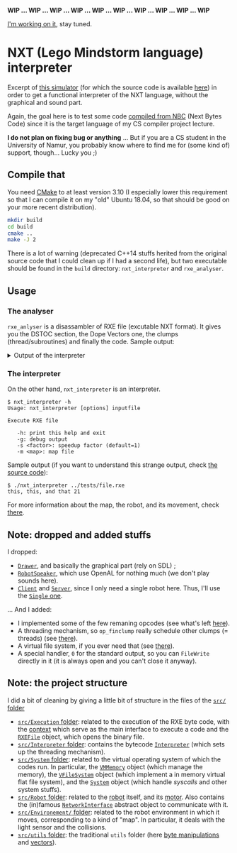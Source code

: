 **WIP ... WIP ... WIP ... WIP ... WIP ... WIP ... WIP ... WIP ... WIP ... WIP**

[I'm working on it](https://github.com/pierre-24/nxt-interpreter/issues/), stay tuned.

# NXT (Lego Mindstorm language) interpreter

Excerpt of [this simulator](http://schuelerlabor.informatik.rwth-aachen.de/roboter-simulator) (for which the source code is available [here](https://github.com/InfoSphereAC/RoboSim)) in order to get a functional interpreter of the NXT language, without the graphical and sound part.

Again, the goal here is to test some code [compiled from NBC](https://github.com/pierre-24/nbc-compiler) (Next Bytes Code) since it is the target language of my CS compiler project lecture.

**I do not plan on fixing bug or anything** ... But if you are a CS student in the University of Namur, you probably know where to find me for (some kind of) support, though... Lucky you ;)


## Compile that

You need [CMake](https://cmake.org/) to at least version 3.10 (I especially lower this requirement so that I can compile it on my "old" Ubuntu 18.04, so that should be good on your more recent distribution).

```bash
mkdir build
cd build
cmake ..
make -J 2
```

There is a lot of warning (deprecated C++14 stuffs herited from the original source code that I could clean up if I had a second life), but two executable should be found in the `build` directory: `nxt_interpreter` and `rxe_analyser`.

## Usage

### The analyser


`rxe_anlyser` is a disassambler of RXE file (excutable NXT format). It gives you the DSTOC section, the Dope Vectors one, the clumps (thread/subroutines) and finally the code.
Sample output:

<details><summary>Output of the interpreter</summary>
<p>

```
$ ./rxe_analyser ../tests/simple.rxe 
-- Static data --
DSTOC Count:            10
Initial Size:           36
Static Size:            12
Default Data Size:      33
Dynamic Default Offset: 9
Dynamic Default Size:   24
Memory Manager Head:    1
Memory Manager Tail:    0
Dope Vector Offset:     16
Clump Count:            1
Code Word Count:        29

-- DSTOC --
entry	type	flags	desc	contents
0:  	sword	0		0		2000
1:  	ubyte	1		2		0
2:  	sbyte	0		3		96
3:  	sbyte	0		4		63
4:  	sbyte	0		5		100
5:  	sbyte	0		6		32
6:  	sbyte	1		7		0
7:  	sbyte	0		8		3
8:  	array	0		10		1
9:  	ubyte	0		0		208

-- Dope Vectors --
entry	size	count
0:		10		2
1:		1		2

-- Clump data --
entry	fc	cs	dependents
0:		0	0	

-- Code --
pc	word	Disassembled
0	0		OP_SETOUT 46  8 (array)  2 (sbyte)  4 (sbyte)  1 (ubyte)  7 (sbyte)  8 (array)  6 (sbyte)  6 (sbyte)  5 (sbyte)  7 (sbyte)  6 (sbyte)  5 (sbyte)  6 (sbyte)  10 (?????)  2 (sbyte)  11 (void)  5 (sbyte)  12 (?????)  5 (sbyte)  0 (sword)  3 (sbyte)  
1	23		OP_WAIT 65535 (NOT_A_DS_ID)  0 (sword)  
2	26		OP_FINCLUMP 65535  65535  
```

</p>
</details>

### The interpreter

On the other hand, `nxt_interpreter` is an interpreter. 

```
$ nxt_interpreter -h
Usage: nxt_interpreter [options] inputfile

Execute RXE file

   -h: print this help and exit
   -g: debug output
   -s <factor>: speedup factor (default=1)
   -m <map>: map file

```

Sample output (if you want to understand this strange output, check [the source code](tests/file.nbc)):

```
$ ./nxt_interpreter ../tests/file.rxe
this, this, and that 21
```

For more information about the map, the robot, and its movement, check [there](doc/about_simulation.md).

## Note: dropped and added stuffs

I dropped:

+ [`Drawer`](https://github.com/InfoSphereAC/RoboSim/blob/master/Drawer.cpp), and basically the graphical part (rely on SDL) ;
+ [`RobotSpeaker`](https://github.com/InfoSphereAC/RoboSim/blob/master/RobotSpeaker.cpp), which use OpenAL for nothing much (we don't play sounds here).
+ [`Client`](https://github.com/InfoSphereAC/RoboSim/blob/master/Client.cpp) and [`Server`](https://github.com/InfoSphereAC/RoboSim/blob/master/Server.cpp), since I only need a single robot here. Thus, I'll use the [`Single` one](https://github.com/InfoSphereAC/RoboSim/blob/master/Single.h).

... And I added:

+ I implemented some of the few remaning opcodes (see what's left [here](src/Interpreter/InterpreterThread.h)).
+ A threading mechanism, so `op_finclump` really schedule other clumps (= threads) (see [there](tests/thread.nbc)).
+ A virtual file system, if you ever need that (see [there](tests/file.nbc)).
+ A special handler, `0` for the standard output, so you can `FileWrite` directly in it (it is always open and you can't close it anyway).

## Note: the project structure

I did a bit of cleaning by giving a little bit of structure in the files of the [`src/` folder](src/)

+ [`src/Execution` folder](src/Execution): related to the execution of the RXE byte code, with the [context](src/Execution/ExecutionContext.h) which serve as the main interface to execute a code and the [`RXEFile`](src/Execution/RXEFile.h) object, which opens the binary file. 
+ [`src/Interpreter` folder](src/Interpreter): contains the bytecode [`Interpreter`](src/Interpreter/Interpreter.h) (which sets up the threading mechanism).
+ [`src/System` folder](src/System): related to the virtual operating system of which the codes run. In particular, the [`VMMemory`](src/System/VMMemory.h) object (which manage the memory), the [`VFileSystem`](src/System/VFileSystem.h) object (which implement a in memory virtual flat file system), and the [`System`](src/System/System.h) object (which handle *syscalls* and other system stuffs).
+ [`src/Robot` folder](src/Robot): related to the [robot](src/Robot/Robot.h) itself, and its [motor](src/Robot/Motor.h). Also contains the (in)famous [`NetworkInterface`](src/Robot/NetworkInterface.h) abstract object to communicate with it.
+ [`src/Environement/` folder](src/Environment): related to the robot environment in which it moves, corresponding to a kind of "map". In particular, it deals with the light sensor and the collisions.
+ [`src/utils` folder](src/utils): the traditional `utils` folder (here [byte manipulations](src/utils/ByteOrder.h) and [vectors](src/utils/Vec4.h)).
